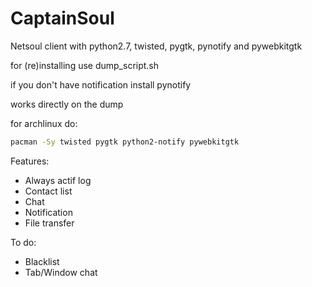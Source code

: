 CaptainSoul
=====

Netsoul client with python2.7, twisted, pygtk, pynotify and pywebkitgtk

for (re)installing use dump_script.sh

if you don't have notification install pynotify

works directly on the dump

for archlinux do:
```sh
pacman -Sy twisted pygtk python2-notify pywebkitgtk
```

Features:

- Always actif log
- Contact list
- Chat
- Notification
- File transfer

To do:

- Blacklist
- Tab/Window chat
